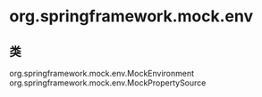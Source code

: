 # org.springframework.mock.env

## 类

org.springframework.mock.env.MockEnvironment
org.springframework.mock.env.MockPropertySource




